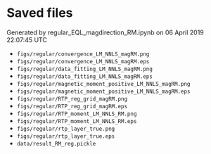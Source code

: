 # Saved files 


Generated by regular_EQL_magdirection_RM.ipynb on 06 April 2019 22:07:45 UTC

*  `figs/regular/convergence_LM_NNLS_magRM.png` 
*  `figs/regular/convergence_LM_NNLS_magRM.eps` 
*  `figs/regular/data_fitting_LM_NNLS_magRM.png` 
*  `figs/regular/data_fitting_LM_NNLS_magRM.eps` 
*  `figs/regular/magnetic_moment_positive_LM_NNLS_magRM.png` 
*  `figs/regular/magnetic_moment_positive_LM_NNLS_magRM.eps` 
*  `figs/regular/RTP_reg_grid_magRM.png` 
*  `figs/regular/RTP_reg_grid_magRM.eps` 
*  `figs/regular/RTP_moment_LM_NNLS_RM.png` 
*  `figs/regular/RTP_moment_LM_NNLS_RM.eps` 
*  `figs/regular/rtp_layer_true.png` 
*  `figs/regular/rtp_layer_true.eps` 
*  `data/result_RM_reg.pickle` 
